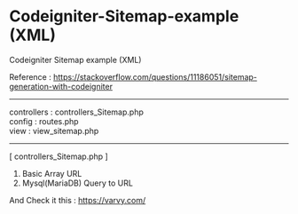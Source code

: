 # Codeigniter-Sitemap-example (XML)
Codeigniter Sitemap example (XML)

Reference : https://stackoverflow.com/questions/11186051/sitemap-generation-with-codeigniter

------------------------------
controllers : controllers_Sitemap.php \
config : routes.php \
view : view_sitemap.php

------------------------------
[ controllers_Sitemap.php ]
1. Basic Array URL
2. Mysql(MariaDB) Query to URL

And Check it this : https://varvy.com/

